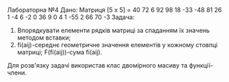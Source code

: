 

Лабораторна №4
Дано:
Матриця  [5 х 5] =  40  72  6  92  98
                    18 -33 -48  81  26
                    1  -4   6  -2   0
                    36  9   0   4   1
                   -55  2  66  70  -3
Задача:
1) Впорядкувати елементи рядків матриці за спаданням їх значень методом вставки;
2) fi(aij)-середнє геометричне значення елементів у кожному стовпці матриці; F(fi(aij))-сума fi(aij).

Для розв'язку задачі використав клас двомірного масиву та функції-члени.
